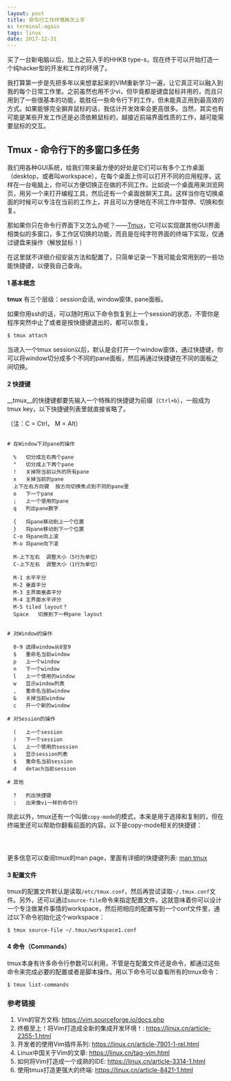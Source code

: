 ```yaml
---
layout: post
title: 命令行工作环境再次上手
s: terminal-again
tags: linux
date: 2017-12-31
---
```


买了一台新电脑以后，加上之前入手的HHKB type-s，现在终于可以开始打造一个纯hacker型的开发和工作的环境了。

我打算第一步是先把多年以来想拿起来的VIM重新学习一遍，让它真正可以融入到我的每个日常工作里。之前虽然也用不少vi，但毕竟都是键盘鼠标并用的，而且只用到了一些很基本的功能，能胜任一些命令行下的工作，但未能真正用到最高效的方式。如果能够完全摒弃鼠标的话，我估计开发效率会更高很多。当然，其实也有可能是某些开发工作还是必须依赖鼠标的，越接近前端界面性质的工作，越可能需要鼠标的交互。


## Tmux - 命令行下的多窗口多任务

我们用各种GUI系统，给我们带来最方便的好处是它们可以有多个工作桌面（desktop，或者叫workspace），在每个桌面上你可以打开不同的应用程序，这样在一台电脑上，你可以方便切换正在做的不同工作。比如说一个桌面用来浏览网页，用另一个来打开编程工具，然后还有一个桌面放聊天工具。这样当你在切换桌面的时候可以专注在当前的工作上，并且可以方便地在不同工作中暂停、切换和恢复。

那如果你只在命令行界面下又怎么办呢？——[Tmux](https://github.com/tmux/tmux/wiki)，它可以实现跟其他GUI界面相类似的多窗口，多工作区切换的功能，而且是在纯字符界面的终端下实现，仅通过键盘来操作（解放鼠标！）

在这里就不详细介绍安装方法和配置了，只简单记录一下我可能会常用到的一些功能快捷键，以便我自己查询。

#### 1 基本概念

__tmux__ 有三个层级：session会话, window窗体, pane面板。

如果你用ssh的话，可以随时用以下命令恢复到上一个session的状态，不管你是程序突然中止了或者是按快捷键退出的，都可以恢复。

```bash
$ tmux attach
```

当进入一个tmux session以后，默认是会打开一个window窗体，通过快捷键，你可以将window切分成多个不同的pane面板，然后再通过快捷键在不同的面板之间切换。


#### 2  快捷键

__tmux__的快捷键都要先输入一个特殊的快捷键为前缀（`Ctrl+b`），一般成为tmux key，以下快捷键列表里就直接省略了。

（注：C = Ctrl， M = Alt）

```

# 在Window下对pane的操作

  %   切分成左右两个pane
  "   切分成上下两个pane
  !   关掉除当前以外的所有pane
  x   关掉当前的pane
  上下左右方向键  按方向切换焦点到不同的pane里
  o   下一个pane
  ;   上一个使用的pane
  q   列出pane数字

  {   将pane移动到上一个位置
  }   将pane移动到下一个位置
  C-o 将pane向上滚
  M-o 将pane向下滚

  M-上下左右  调整大小（5行为单位）
  C-上下左右  调整大小（1行为单位）

  M-1 水平平分
  M-2 垂直平分
  M-3 主界面垂直平分
  M-4 主界面水平评分
  M-5 tiled layout？
  Space   切换到下一种pane layout


# 对Window的操作

  0-9 选择window从0至9
  $   重命名当前window
  p   上一个window
  n   下一个window
  l   上一个使用的window
  w   显示window列表
  ,   重命名当前window
  &   关掉当前window
  c   开一个新的window

# 对Session的操作

  (   上一个session
  )   下一个session
  L   上一个使用的session
  s   显示session列表
  $   重命名当前session
  d   detach当前session

# 其他

  ?   列出快捷键
  :   出来像vi一样的命令行

```

除此以外，tmux还有一个叫做`copy-mode`的模式，本来是用于选择和复制的，但在终端里还可以帮助你翻看前面的内容。以下是copy-mode相关的快捷键：

```



```



更多信息可以查阅tmux的man page，里面有详细的快捷键列表:
[man tmux](http://man.openbsd.org/OpenBSD-current/man1/tmux.1#KEY_BINDINGS)

#### 3 配置文件

tmux的配置文件默认是读取`/etc/tmux.conf`，然后再尝试读取`~/.tmux.conf`文件。另外，还可以通过`source-file`命令来指定配置文件。这就意味着你可以设计一个专注做某件事情的workspace，然后把相应的配置写到一个conf文件里，通过以下命令初始化这个workspace：

```
$ tmux source-file ~/.tmux/workspace1.conf
```







#### 4 命令（Commands）

tmux本身有许多命令行参数可以利用，不管是在配置文件还是命令，都通过这些命令来完成必要的配置或者是脚本操作。用以下命令可以查看所有的tmux命令：

```
$ tmux list-commands
```





### 参考链接

1. Vim的官方文档: <https://vim.sourceforge.io/docs.php>
2. 终极至上！将Vim打造成全新的集成开发环境！: <https://linux.cn/article-2355-1.html>
3. 开发者的使用Vim插件系列: <https://linux.cn/article-7901-1-rel.html>
4. Linux中国关于Vim的文章: <https://linux.cn/tag-vim.html> 
5. 如何将Vim打造成一个成熟的IDE: <https://linux.cn/article-3314-1.html>
6. 使用tmux打造更强大的终端: <https://linux.cn/article-8421-1.html>
